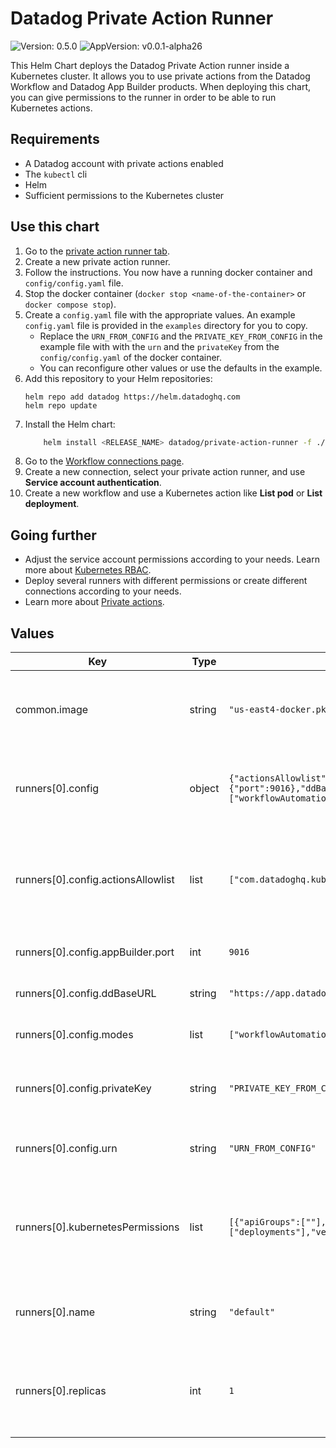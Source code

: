 # Datadog Private Action Runner

![Version: 0.5.0](https://img.shields.io/badge/Version-0.5.0-informational?style=flat-square) ![AppVersion: v0.0.1-alpha26](https://img.shields.io/badge/AppVersion-v0.0.1--alpha26-informational?style=flat-square)

This Helm Chart deploys the Datadog Private Action runner inside a Kubernetes cluster. It allows you to use private actions from the Datadog Workflow and Datadog App Builder products. When deploying this chart, you can give permissions to the runner in order to be able to run Kubernetes actions.

## Requirements
* A Datadog account with private actions enabled
* The `kubectl` cli
* Helm
* Sufficient permissions to the Kubernetes cluster

## Use this chart

1. Go to the [private action runner tab](https://app.datadoghq.com/workflow/private-action-runners).
2. Create a new private action runner.
3. Follow the instructions. You now have a running docker container and `config/config.yaml` file.
4. Stop the docker container (`docker stop <name-of-the-container>` or `docker compose stop`).
5. Create a `config.yaml` file with the appropriate values. An example `config.yaml` file is provided in the `examples` directory for you to copy.
    * Replace the `URN_FROM_CONFIG` and the `PRIVATE_KEY_FROM_CONFIG` in the example file with with the `urn` and the `privateKey` from the `config/config.yaml` of the docker container.
    * You can reconfigure other values or use the defaults in the example.
6. Add this repository to your Helm repositories:
    ```
    helm repo add datadog https://helm.datadoghq.com
    helm repo update
    ```
7. Install the Helm chart:
    ```bash
        helm install <RELEASE_NAME> datadog/private-action-runner -f ./config.yaml
    ```
8. Go to the [Workflow connections page](https://app.datadoghq.com/workflow/connections).
9. Create a new connection, select your private action runner, and use **Service account authentication**.
10. Create a new workflow and use a Kubernetes action like **List pod** or **List deployment**.

## Going further
* Adjust the service account permissions according to your needs. Learn more about [Kubernetes RBAC](https://kubernetes.io/docs/reference/access-authn-authz/rbac).
* Deploy several runners with different permissions or create different connections according to your needs.
* Learn more about [Private actions](https://docs.datadoghq.com/service_management/app_builder/private_actions).

## Values

| Key | Type | Default | Description |
|-----|------|---------|-------------|
| common.image | string | `"us-east4-docker.pkg.dev/datadog-sandbox/apps-on-prem/onprem-runner:v0.0.1-alpha26"` | Current Datadog Private Action Runner image |
| runners[0].config | object | `{"actionsAllowlist":["com.datadoghq.kubernetes.core.listPod"],"appBuilder":{"port":9016},"ddBaseURL":"https://app.datadoghq.com","modes":["workflowAutomation","appBuilder"],"privateKey":"PRIVATE_KEY_FROM_CONFIG","urn":"URN_FROM_CONFIG"}` | Configuration for the Datadog Private Action Runner |
| runners[0].config.actionsAllowlist | list | `["com.datadoghq.kubernetes.core.listPod"]` | List of actions that the Datadog Private Action Runner is allowed to execute |
| runners[0].config.appBuilder.port | int | `9016` | Required port for App Builder Mode |
| runners[0].config.ddBaseURL | string | `"https://app.datadoghq.com"` | Base URL of the Datadog app |
| runners[0].config.modes | list | `["workflowAutomation","appBuilder"]` | Modes that the runner can run in |
| runners[0].config.privateKey | string | `"PRIVATE_KEY_FROM_CONFIG"` | The runner's privateKey from the enrollment page |
| runners[0].config.urn | string | `"URN_FROM_CONFIG"` | The runner's URN from the enrollment page |
| runners[0].kubernetesPermissions | list | `[{"apiGroups":[""],"resources":["pods"],"verbs":["list","get"]},{"apiGroups":["apps"],"resources":["deployments"],"verbs":["list","get"]}]` | List of Kubernetes permissions that the Datadog Private Action Runner has |
| runners[0].name | string | `"default"` | Name of the Datadog Private Action Runner |
| runners[0].replicas | int | `1` | Number of pod instances for the Datadog Private Action Runner |